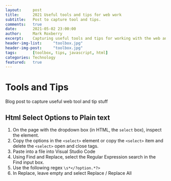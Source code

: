 ```yaml
---
layout:     post
title:      2021 Useful tools and tips for web work
subtitle:   Post to capture tool and tips.
comments:   true
date:       2021-05-02 23:00:00
author:     Mark Roxberry
excerpt:    Capturing useful tools and tips for working with the web and data
header-img-list:     "toolbox.jpg"
header-img-post:     "toolbox.jpg"
tags:       [toolbox, tips, javascript, html]
categories: Technology
featured:   true
---
```

# Tools and Tips

Blog post to capture useful web tool and tip stuff

<!-- ## Sitesucker, curl  -->

## Html Select Options to Plain text

1. On the page with the dropdown box (in HTML, the `select` box), inspect the element.
1. Copy the options in the `<select>` element or copy the `<select>` item and delete the `<select>` open and close tags.
1. Paste into a file into Visual Studio Code
1. Using Find and Replace, select the Regular Expression search in the Find input box.
1. Use the following regex `\s*</?option.*?>`
1. In Replace, leave empty and select Replace / Replace All